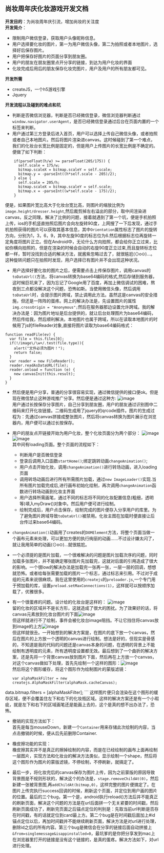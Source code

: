 ## 尚妆周年庆化妆游戏开发文档
**开发目的**：为尚妆周年庆引流，增加尚妆的关注度<br/>
**开发简介**：

-  限制用户微信登录，获取用户头像昵称信息。
-  用户选择要化妆的图片，第一为用户微信头像，第二为拍照或者本地图片，选择好后保存图片。
-  用户把保存好图片的页面分享到朋友圈。
-  用户的朋友在朋友圈里点开分享的链接，到达为用户化妆的界面
-  化妆完成后用后的朋友保存化妆完图片，用户及用户的所有朋友都可见。

**开发所需**

-  createJS，一个h5游戏引擎
-  Jquery

**开发流程以及碰到的难点和坑**

- 判断是否微信浏览器，判断是否已经微信登录，微信浏览器判断通过`window.navigator.userAgent`，是否已经微信登录通过后台在页面内置的一个标签来判断。
- 用户通过第三方登录后进入首页，用户可以选择上传自己微信头像，或者拍照或者自己本地图片。然后将图片渲染进canvas。这时候碰到了第一个难点，我们的化妆台长宽比例是固定的，但是用户上传图片的长宽比例是不确定的。便做了如下判断：

```
	if(parseFloat(h/w) >= parseFloat(205/175)) {
      self.scale = 175/w;
      bitmap.scaleX = bitmap.scaleY = self.scale;
      bitmap.y = -parseInt((h*self.scale - 205)/2);
    } else {
      self.scale = 205/h;
      bitmap.scaleX = bitmap.scaleY = self.scale;
      bitmap.x = -parseInt((w*self.scale - 175)/2);
    }
```
便是，如果图片宽比高大于化妆台宽比高，则图片的缩放比例为`image.height/dresser.height`,然后裁剪掉左右溢出的部分，取中间渲染进canvas，反之同理。解决了比例的问题，接着就遇到了第一个坑，便是手机拍照上传，ios的手机竖直拍照后图片会向左旋转90度，上网搜了一下后发现，通过手机拍照获得的图片可以获取其基本信息，其中`Orientation`属性标志了图片的旋转方向，分别为1，3，6，9，其中左旋90度的标志位为6.然后根据标志位再旋转一定角度将图片正立。但在Android中，无论什么方向拍照，都会给你正立过来，比如你横向拍照的，但是在渲染的时候会自动的右旋90度正立过来,而且旋转标志位都一样，暂时没找到合适的解决方法，就酱紫忽略过去了，就很尴尬(⊙o⊙)…。这种旋转问题只在拍照时发现，用户选择已有图片并不会出现这种状况。

-  用户选择好要化妆的图片之后，便需要点击上传保存图片，调用canvas的`toDataUrl()`方法，将canvas转换为base64编码的格式,然后存储到服务器，这时候巨坑来了，因为忘记了Google用了百度，再加上微信调试的困难，熬夜到三点都没解决这个问题，恐怖如斯。当使用微信头像，然后调用`toDataUrl`时，会提示图片跨域，禁止调用此方法。虽然这是canvas的安全措施，但还是一阵阵的蛋疼。网上的解决办法是，先设置图片的属性`img.crossOrigin = "Anonymous";`然后在服务器那边设置允许跨域。我的解决办法是：因为图片地址是后台提供的，就让后台处理图片为base64编码，然后传给我，然后顺利解决。本地图片也属于跨域，所以在读取本地图片的时候用了js的fileReader对象,直接将图片读取为base64编码格式：

```
function readFile(ev) {
  var file = this.files[0];
  if(!/image\/\w+/.test(file.type)){
    alert("文件必须为图片！");
    return false;
  }
  var reader = new FileReader();
  reader.readAsDataURL(file);
  reader.onload = function (e) {
    new canvasInit(this.result);
  }
}
```  

-  然后便是用户分享，普通的分享很容易实现，通过微信提供的接口便ok。但是现在微信禁止这种游戏推广分享。然后便是通过这种方:
	![image](http://cdn1.showjoy.com/images/cf/cfb934b73f134d75b7422f72be5af4d0.jpg)<br/>
	用户通过长按保存分享图片，自己分享到朋友圈，用户的朋友通过识别图中二维码来打开化妆链接。二维码生成用了jquery的qrcode插件。图片的生成过程为：先通过canvas拼接成整张图片，然后将canvas转换为图片展示在浏览器内，用户便可以通过长按保存。
	
-  用户的朋友点开链接开始为用户化妆，整个化妆页面分为两个部分：
	![image](http://cdn1.showjoy.com/images/12/128a92bbec9b4d7ca089d0cb91fdb543.jpg) ![image](http://cdn1.showjoy.com/images/a0/a0081c52f0614bd795513da94a305167.jpg) <br/>
	其中间有loading页面。整个页面的流程如下：
	*  判断用户是否微信登录
	*  登录后调用入口函数`startHome()`;绑定跳转动画`changeAnimation()`;
	*  用户点击开始化妆，调用`changeAnimation()`进行转场动画，进入loading页面
	*  调用转场动画后进行所有所需图片加载，通过`new ImageLoader()`实现.当所有图片加载完成后,进行画布初始化绘制，再次调用`changeAnimation`函数进行转场动画到化妆主界面
	*  用户选择所需画笔，通过不同的标志将不同的化妆配置信息(粗细，透明等)填入myDraw()对象中。然后用户便可进行绘制。
	*  绘制完成后，用户点击保存，绘制完成的图片便存入分享用户的库里。为了避免图片跨域导致`toDataUrl()`被禁用。化妆主图在加载时便直接让后台传过来base64编码。

-  `changeAnimation()`动画用了creates的`DOMElement`方法，将整个页面当做一个画布元素来处理，可以更加方便的执行绚丽的动画……不过设计嫌太闪了，就让我用简单的动画(⊙o⊙)…就很尴尬。

-  一个必须提的是图片加载，一个很难解决的问题是图片加载次序的问题，同时加载多张图片，并不能确定哪张图片先加载完，这就对后面的引用造成了很大的影响。一个很low的解决办法是加载完一张再一张，一层一层的回调，想想就恐怖。或者给每张需要加载的图片一个标志，通过标志来引用。不过对于成组的元素来说很麻烦。我在这里使用的`createjs`的`preloader.js`,一个专门用于预加载的库，设置`preload.setMaxConnections(1)`，这样就可以按顺序加载了，优雅很多。 

-  有一个很蛋疼的问题。设计给的化妆台是这样的：
	![image](http://cdn1.showjoy.com/images/95/95d0088f5f284134871494f98feef857.png)<br/>留的化妆的区域并不是长方形，这就造成了很大的困扰。为了效果好的话，将canvas元素放到化妆台图片的下面![image](http://cdn1.showjoy.com/images/a0/a0081c52f0614bd795513da94a305167.jpg)<br/>但这样就进行不了绘制，事件会被化妆台image阻挡。不让它挡住将canvas放到image的上方![image](http://cdn1.showjoy.com/images/8f/8f74a7de0ef64e028c995ae47feab6fa.jpg)<br/>但这样就很丑。一开始想到的解决方案是，在图片的底下放一个canvas，然后在图片的上方放一个透明的canvas进行绘制。想法是好的，但现实是骨感的，不知道是我的代码的问题还是canvas本身的问题，在透明的背景上不能绘制有透明度的元素，所有透明度设置都无效。最后想到了一个曲折的解决方案，还是先将一个背景canvas放到图片下面，然后再在上方放一个canvas，对这个canvas做如下处理，首先先绘制一个这样的图形：![image](http://cdn1.showjoy.com/images/bc/bccc8a875103439f852873d4ea8228ef.jpg)<br/>然后将这个图形缓存，将这个图形作为绘制图片的蒙版滤镜：
	
	```
	var alphaMaskFilter = new createjs.AlphaMaskFilter(alphaMask.cacheCanvas);
  data.bitmap.filters = [alphaMaskFilter];
	```	
	这样图片便只会渲染在这个图形的缓存区域，便不会覆盖住左下和右下的化妆瓶区域。这样的解决方案还是有一个小瑕疵，就是左下和右下的区域画笔还是能画上去的，这个是真的想不出办法了，恐怖。

-  撤销的实现方法如下：<br/>
	首先是每当mouseDown，新建一个`Container`用来存储此次绘制的内容，当点击撤销的时候，便从后先前删除Container.

-  橡皮擦功能的实现：<br/>
	橡皮擦其实并不是真正的擦掉绘制的内容，而是在已经绘制的画布上面再绘制一层图片，实现方法和化妆台的解决方法类似，显示绘制一个shape，然后将这个图形作为图片的蒙版滤镜，不停绘制，不停刷新，就搞定了。
	
-  最后一步，将化妆完后的canvas保存为图片上传，因为之前蒙版的原因导致背景图是不规则形状的，解决这个的办法是，`stage.removeChildAt(0)`，然后新建一张被背景图,再`addChildAt(bitmap,0)`，这样完整的图片便搞定了。在图片上传完执行success回调的时候，刷新这个页面，并定位到用户画的图片的位置。最后的三个bug，第一个是，android执行reload()方法后并不能真正的刷新页面，解决这个问题的方法是在url后面拼一个无关紧要的时间戳，然后刷新页面成功了，刷新完页面之后锚点定位的判别是：先取当前url判断是否存在时间戳，有的话就定位到card最上方。第二个bug是在时间戳后面加上#id锚点定位以后，再加时间戳并不能继续刷新页面，解决方法是对url进行处理，删除id之后的所有内容。第三个bug是微信会在分享的链接后面自动拼接上`&from=singlemessage&isappinstalled=0`，最坑爹的是你把分享发到mac上在浏览器里打开的链接是没有这个链接的，是真的蛋疼。解决方法如下，对url进行处理。
